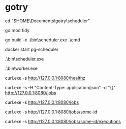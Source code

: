 # gotry


cd "$HOME\Documents\gotry\scheduler"

go mod tidy

go build -o .\bin\scheduler.exe .\cmd

docker start pg-scheduler

.\bin\scheduler.exe


.\bin\worker.exe  

curl.exe -s http://127.0.0.1:8080/healthz

curl.exe -s -H "Content-Type: application/json" -d "{}" http://127.0.0.1:8080/jobs

curl.exe -s http://127.0.0.1:8080/jobs

curl.exe -s http://127.0.0.1:8080/jobs/some-id

curl.exe -s http://127.0.0.1:8080/jobs/some-id/executions
